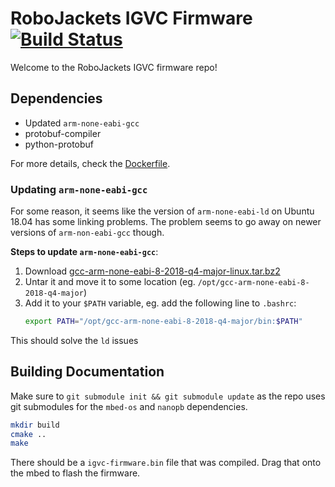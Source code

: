# RoboJackets IGVC Firmware [![Build Status](https://circleci.com/gh/RoboJackets/igvc-firmware/tree/master.svg?&style=shield)](https://circleci.com/gh/RoboJackets/igvc-firmware/tree/master)

Welcome to the RoboJackets IGVC firmware repo!

## Dependencies
* Updated `arm-none-eabi-gcc`
* protobuf-compiler
* python-protobuf

For more details, check the [Dockerfile](Dockerfile).

### Updating `arm-none-eabi-gcc`
For some reason, it seems like the version of `arm-none-eabi-ld` on Ubuntu 18.04 has some linking problems.
The problem seems to go away on newer versions of `arm-non-eabi-gcc` though.

**Steps to update `arm-none-eabi-gcc`**:
1. Download [gcc-arm-none-eabi-8-2018-q4-major-linux.tar.bz2](https://developer.arm.com/-/media/Files/downloads/gnu-rm/8-2018q4/gcc-arm-none-eabi-8-2018-q4-major-linux.tar.bz2?revision=d830f9dd-cd4f-406d-8672-cca9210dd220?product=GNU%20Arm%20Embedded%20Toolchain,64-bit,,Linux,8-2018-q4-major)
2. Untar it and move it to some location (eg. `/opt/gcc-arm-none-eabi-8-2018-q4-major`)
3. Add it to your `$PATH` variable, eg. add the following line to `.bashrc`:
   ```bash
   export PATH="/opt/gcc-arm-none-eabi-8-2018-q4-major/bin:$PATH"
   ```

This should solve the `ld` issues

## Building Documentation
Make sure to `git submodule init && git submodule update` as the repo uses git submodules for the `mbed-os` and `nanopb` dependencies.

```bash
mkdir build
cmake ..
make
```

There should be a `igvc-firmware.bin` file that was compiled. Drag that onto the mbed to flash the firmware.

